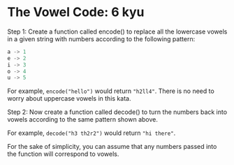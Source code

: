 # The Vowel Code: 6 kyu

Step 1: Create a function called encode() to replace all the lowercase vowels in a given string with numbers according to the following pattern:
```javascript
a -> 1
e -> 2
i -> 3
o -> 4
u -> 5
```
For example, `encode("hello")` would return `"h2ll4"`. There is no need to worry about uppercase vowels in this kata.

Step 2: Now create a function called decode() to turn the numbers back into vowels according to the same pattern shown above.

For example, `decode("h3 th2r2")` would return `"hi there"`.

For the sake of simplicity, you can assume that any numbers passed into the function will correspond to vowels.